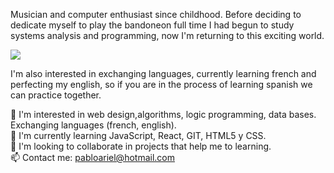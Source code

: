 Musician and computer enthusiast since childhood. Before deciding to dedicate myself to play the bandoneon full time I had begun to study systems analysis and programming, now I'm returning to this exciting world.


<img src="![Music](https://user-images.githubusercontent.com/91193280/134349410-d61539d2-1c8d-4b16-8bdb-bba546d4dd07.jpg)">


I'm also interested in exchanging languages, currently learning french and perfecting my english, so if you are in the process of learning spanish we can practice together.



👀 I'm interested in web design,algorithms, logic programming, data bases. Exchanging languages (french, english).<br>
🌱 I'm currently learning JavaScript, React, GIT, HTML5 y CSS.<br>
💞️ I'm looking to collaborate in projects that help me to learning.<br>
📫 Contact me: pabloariel@hotmail.com<br>
